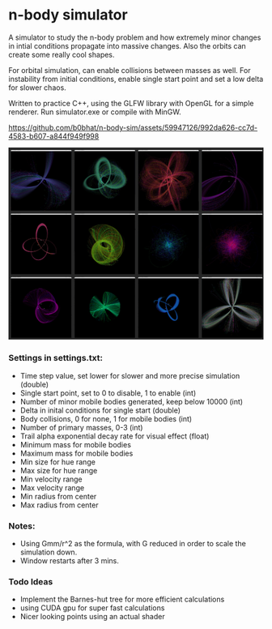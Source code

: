 # n-body simulator
A simulator to study the n-body problem and how extremely minor changes in intial conditions propagate into massive changes.
 Also the orbits can create some really cool shapes.

For orbital simulation, can enable collisions between masses as well.
For instability from initial conditions, enable single start point and set a low delta for slower chaos.

Written to practice C++, using the GLFW library with OpenGL for a simple renderer.
Run simulator.exe or compile with MinGW.

https://github.com/b0bhat/n-body-sim/assets/59947126/992da626-cc7d-4583-b607-a844f949f998


![image](preview.png)

### Settings in settings.txt:
- Time step value, set lower for slower and more precise simulation (double)
- Single start point, set to 0 to disable, 1 to enable (int)
- Number of minor mobile bodies generated, keep below 10000 (int)
- Delta in inital conditions for single start (double)
- Body collisions, 0 for none, 1 for mobile bodies (int)
- Number of primary masses, 0-3 (int)
- Trail alpha exponential decay rate for visual effect (float) 
- Minimum mass for mobile bodies
- Maximum mass for mobile bodies
- Min size for hue range
- Max size for hue range
- Min velocity range
- Max velocity range
- Min radius from center
- Max radius from center

### Notes:
- Using Gmm/r^2 as the formula, with G reduced in order to scale the simulation down.
- Window restarts after 3 mins.

### Todo Ideas
- Implement the Barnes-hut tree for more efficient calculations
- using CUDA gpu for super fast calculations
- Nicer looking points using an actual shader
